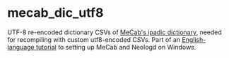 # mecab_dic_utf8

UTF-8 re-encoded dictionary CSVs of [MeCab's ipadic dictionary](https://github.com/taku910/mecab), needed for recompiling with custom utf8-encoded CSVs. Part of an [English-language tutorial](https://steviepoppe.net/blog/2020/05/a-quick-guide-to-data-mining-textual-analysis-of-japanese-twitter-part-3/) to setting up MeCab and Neologd on Windows.
